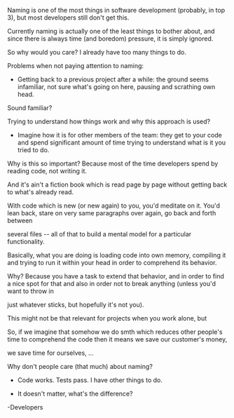 

Naming is one of the most things in software development (probably, in top 3), but most developers still don't get this.

Currently naming is actually one of the least things to bother about, and since there is always time (and boredom) pressure, it is simply ignored.

  

So why would you care? I already have too many things to do.

  

Problems when not paying attention to naming:

  

- Getting back to a previous project after a while: the ground seems infamiliar, not sure what's going on here, pausing and scrathing own head.

Sound familiar?

  

Trying to understand how things work and why this approach is used?

  

- Imagine how it is for other members of the team: they get to your code and spend significant amount of time trying to understand what is it you tried to do.

  

Why is this so important? Because most of the time developers spend by reading code, not writing it.

And it's ain't a fiction book which is read page by page without getting back to what's already read.

  

With code which is new (or new again) to you, you'd meditate on it. You'd lean back, stare on very same paragraphs over again, go back and forth between

several files -- all of that to build a mental model for a particular functionality. 

  

Basically, what you are doing is loading code into own memory, compiling it and trying to run it within your head in order to comprehend its behavior.

Why? Because you have a task to extend that behavior, and in order to find a nice spot for that and also in order not to break anything (unless you'd want to throw in

just whatever sticks, but hopefully it's not you).

  

This might not be that relevant for projects when you work alone, but

  

So, if we imagine that somehow we do smth which reduces other people's time to comprehend the code then it means we save our customer's money,

we save time for ourselves, ...

  

  

  

Why don't people care (that much) about naming?

  

- Code works. Tests pass. I have other things to do.

  

- It doesn't matter, what's the difference?

  

-Developers